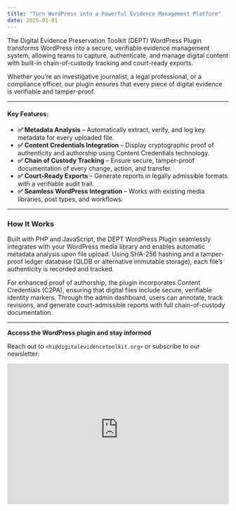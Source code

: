 ```yaml
---
title: "Turn WordPress into a Powerful Evidence Management Platform"
date: 2025-01-01
---
```


The Digital Evidence Preservation Toolkit (DEPT) WordPress Plugin transforms WordPress into a secure, verifiable evidence management system, allowing teams to capture, authenticate, and manage digital content with built-in chain-of-custody tracking and court-ready exports.

Whether you’re an investigative journalist, a legal professional, or a compliance officer, our plugin ensures that every piece of digital evidence is verifiable and tamper-proof.

---

#### Key Features:

- **✅ Metadata Analysis** – Automatically extract, verify, and log key metadata for every uploaded file.
- **✅ Content Credentials Integration** – Display cryptographic proof of authenticity and authorship using Content Credentials technology.
- **✅ Chain of Custody Tracking** – Ensure secure, tamper-proof documentation of every change, action, and transfer.
- **✅ Court-Ready Exports** – Generate reports in legally admissible formats with a verifiable audit trail.
- **✅ Seamless WordPress Integration** – Works with existing media libraries, post types, and workflows.

---

### How It Works

Built with PHP and JavaScript, the DEPT WordPress Plugin seamlessly integrates with your WordPress media library and enables automatic metadata analysis upon file upload. Using SHA-256 hashing and a tamper-proof ledger database (QLDB or alternative immutable storage), each file’s authenticity is recorded and tracked.

For enhanced proof of authorship, the plugin incorporates Content Credentials (C2PA), ensuring that digital files include secure, verifiable identity markers. Through the admin dashboard, users can annotate, track revisions, and generate court-admissible reports with full chain-of-custody documentation.

---

**Access the WordPress plugin and stay informed**

Reach out to `<hi@digitalevidencetoolkit.org>` or subscribe to our newsletter:

<iframe src="https://digitalevidencetoolkit.substack.com/embed" width="100%" height="320" style="border:0px solid #EEE; background:white;" frameborder="0" scrolling="no"></iframe>

